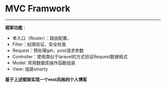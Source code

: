# MVC Framwork
------------
**框架功能**：
* 单入口（Router）：路由配置，
* Filter：权限验证，安全检查
* Request：预处理get，post请求参数
* Controller：使用类似于laravel的方式验证Request数据格式
* Model: 常用数据库操作函数组装
* View: 组装smarty

**基于上述框架实现一个rest风格的个人博客**
